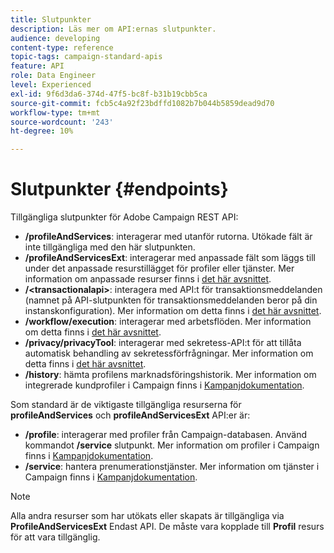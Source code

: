 ```yaml
---
title: Slutpunkter
description: Läs mer om API:ernas slutpunkter.
audience: developing
content-type: reference
topic-tags: campaign-standard-apis
feature: API
role: Data Engineer
level: Experienced
exl-id: 9f6d3da6-374d-47f5-bc8f-b31b19cbb5ca
source-git-commit: fcb5c4a92f23bdffd1082b7b044b5859dead9d70
workflow-type: tm+mt
source-wordcount: '243'
ht-degree: 10%

---
```


# Slutpunkter {#endpoints}

Tillgängliga slutpunkter för Adobe Campaign REST API:

* **/profileAndServices**: interagerar med utanför rutorna. Utökade fält är inte tillgängliga med den här slutpunkten.
* **/profileAndServicesExt**: interagerar med anpassade fält som läggs till under det anpassade resurstillägget för profiler eller tjänster. Mer information om anpassade resurser finns i [det här avsnittet](../../api/using/custom-resources.md).
* **/&lt;transactionalapi>**: interagera med API:t för transaktionsmeddelanden (namnet på API-slutpunkten för transaktionsmeddelanden beror på din instanskonfiguration). Mer information om detta finns i [det här avsnittet](../../api/using/managing-transactional-messages.md).
* **/workflow/execution**: interagerar med arbetsflöden. Mer information om detta finns i [det här avsnittet](../../api/using/controlling-a-workflow.md).
* **/privacy/privacyTool**: interagerar med sekretess-API:t för att tillåta automatisk behandling av sekretessförfrågningar. Mer information om detta finns i [det här avsnittet](../../api/using/creating-a-privacy-request.md).
* **/history**: hämta profilens marknadsföringshistorik. Mer information om integrerade kundprofiler i Campaign finns i [Kampanjdokumentation](https://helpx.adobe.com/campaign/standard/audiences/using/integrated-customer-profile.html).

Som standard är de viktigaste tillgängliga resurserna för **profileAndServices** och **profileAndServicesExt** API:er är:

* **/profile**: interagerar med profiler från Campaign-databasen. Använd kommandot **/service** slutpunkt. Mer information om profiler i Campaign finns i [Kampanjdokumentation](https://helpx.adobe.com/campaign/standard/audiences/using/about-profiles.html).
* **/service**: hantera prenumerationstjänster. Mer information om tjänster i Campaign finns i [Kampanjdokumentation](https://helpx.adobe.com/campaign/standard/audiences/using/creating-a-service.html).

>[!NOTE]
>
>Alla andra resurser som har utökats eller skapats är tillgängliga via **ProfileAndServicesExt** Endast API. De måste vara kopplade till **Profil** resurs för att vara tillgänglig.
